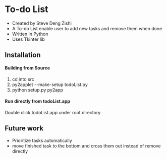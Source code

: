 # To-do List

* Created by Steve Deng Zishi 
* A To-do List enable user to add new tasks and remove them when done
* Written in Python
* Uses Tkinter lib

## Installation

#### Building from Source
1. cd into src
2. py2applet --make-setup todoList.py
3. python setup.py py2app

#### Run directly from todoList.app
Double click todoList.app under root directory


## Future work

* Prioritize tasks automatically
* move finished task to the bottom and cross them out instead of remove directly

